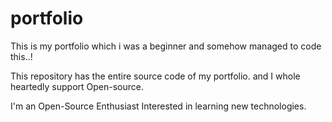 # portfolio
This is my portfolio which i was a beginner and somehow managed to code this..!

This repository has the entire source code of my portfolio.
and I whole heartedly support Open-source.

I'm an Open-Source Enthusiast Interested in learning new technologies.
